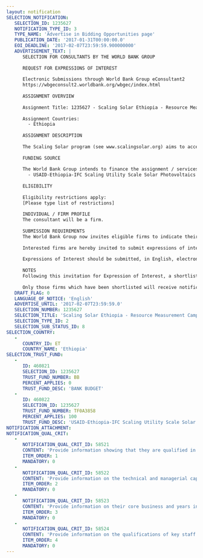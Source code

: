 ```yaml
---
layout: notification
SELECTION_NOTIFICATION: 
   SELECTION_ID: 1235627
   NOTIFICATION_TYPE_ID: 3
   TYPE_NAME: 'Advertise in Bidding Opportunities page'
   PUBLICATION_DATE: '2017-01-31T00:00:00.0'
   EOI_DEADLINE: '2017-02-07T23:59:59.900000000'
   ADVERTISEMENT_TEXT: |
      SELECTION FOR CONSULTANTS BY THE WORLD BANK GROUP
      
      REQUEST FOR EXPRESSIONS OF INTEREST
      
      Electronic Submissions through World Bank Group eConsultant2
      https://wbgeconsult2.worldbank.org/wbgec/index.html
      
      ASSIGNMENT OVERVIEW
      
      Assignment Title: 1235627 - Scaling Solar Ethiopia - Resource Measurement Campaign
      
      Assignment Countries:
        - Ethiopia
      
      ASSIGNMENT DESCRIPTION
      
      The Scaling Solar program (see www.scalingsolar.org) aims to accelerate the roll-out of competitively priced, utility-scale solar photovoltaic (PV) power in Sub-Saharan Africa through a coordinated, packaged and largely standardised joint World Bank Group (World Bank, IFC, and MIGA) solution based on a templated Public Private Partnership (PPP) transaction. To date, four countries have signed up to the program and more countries are expected to follow shortly. In relation to Scaling Solar Ethiopia, IFC intends to hire a firm to provide reliable on-site measured solar resource data for an expected 3 separate sites in Ethiopia for a period of 1 year. The firm is to install, manage and maintain solar resource measurement stations at these sites in order to provide bankable solar resource data in line with the details to be provided in the terms of reference.
      
      FUNDING SOURCE
      
      The World Bank Group intends to finance the assignment / services described below under the following:
        - USAID-Ethiopia-IFC Scaling Utility Scale Solar Photovoltaics (PV)
      
      ELIGIBILITY
      
      Eligibility restrictions apply:
      [Please type list of restrictions]
      
      INDIVIDUAL / FIRM PROFILE
      The consultant will be a firm. 
      
      SUBMISSION REQUIREMENTS
      The World Bank Group now invites eligible firms to indicate their interest in providing the services.  Interested firms must provide information indicating that they are qualified to perform the services (brochures, description of similar assignments, experience in similar conditions, availability of appropriate skills among staff, etc. for firms; CV and cover letter for individuals).  Please note that the total size of all attachments should be less than 5MB.  Consultants may associate to enhance their qualifications.
      
      Interested firms are hereby invited to submit expressions of interest.
      
      Expressions of Interest should be submitted, in English, electronically through World Bank Group eConsultant2 (https://wbgeconsult2.worldbank.org/wbgec/index.html)
      
      NOTES
      Following this invitation for Expression of Interest, a shortlist of qualified firms will be formally invited to submit proposals. Shortlisting and selection will be subject to the availability of funding.
      
      Only those firms which have been shortlisted will receive notification. No debrief will be provided to firms which have not been shortlisted.
   DRAFT_FLAG: 0
   LANGUAGE_OF_NOTICE: 'English'
   ADVERTISE_UNTIL: '2017-02-07T23:59:59.0'
   SELECTION_NUMBER: 1235627
   SELECTION_TITLE: 'Scaling Solar Ethiopia - Resource Measurement Campaign'
   SELECTION_TYPE_ID: 2
   SELECTION_SUB_STATUS_ID: 8
SELECTION_COUNTRY: 
   - 
      COUNTRY_ID: ET
      COUNTRY_NAME: 'Ethiopia'
SELECTION_TRUST_FUND: 
   - 
      ID: 460821
      SELECTION_ID: 1235627
      TRUST_FUND_NUMBER: BB
      PERCENT_APPLIES: 0
      TRUST_FUND_DESC: 'BANK BUDGET'
   - 
      ID: 460822
      SELECTION_ID: 1235627
      TRUST_FUND_NUMBER: TF0A3858
      PERCENT_APPLIES: 100
      TRUST_FUND_DESC: 'USAID-Ethiopia-IFC Scaling Utility Scale Solar Photovoltaics (PV)'
NOTIFICATION_ATTACHMENT: 
NOTIFICATION_QUAL_CRIT: 
   - 
      NOTIFICATION_QUAL_CRIT_ID: 58521
      CONTENT: 'Provide information showing that they are qualified in the field of the assignment.'
      ITEM_ORDER: 1
      MANDATORY: 0
   - 
      NOTIFICATION_QUAL_CRIT_ID: 58522
      CONTENT: 'Provide information on the technical and managerial capabilities of the firm.'
      ITEM_ORDER: 2
      MANDATORY: 0
   - 
      NOTIFICATION_QUAL_CRIT_ID: 58523
      CONTENT: 'Provide information on their core business and years in business.'
      ITEM_ORDER: 3
      MANDATORY: 0
   - 
      NOTIFICATION_QUAL_CRIT_ID: 58524
      CONTENT: 'Provide information on the qualifications of key staff.'
      ITEM_ORDER: 4
      MANDATORY: 0
---
```

